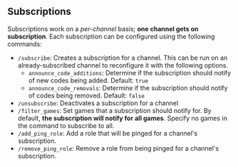 ## Subscriptions
Subscriptions work on a *per-channel* basis; **one channel gets on subscription**. Each subscription can be configured using the following commands:
- `/subscribe`: Creates a subscription for a channel. This can be run on an already-subscribed channel to reconfigure it with the following options.
  - `announce_code_additions`: Determine if the subscription should notify of new codes being added. Default: `true`
  - `announce_code_removals`: Determine if the subscription should notify of codes being removed. Default: `false`
- `/unsubscribe`: Deactivates a subscription for a channel
- `/filter_games`: Set games that a subscription should notify for. By default, **the subscription will notify for all games**. Specify no games in the command to subscribe to all.
- `/add_ping_role`: Add a role that will be pinged for a channel's subscription.
- `/remove_ping_role`: Remove a role from being pinged for a channel's subscription.